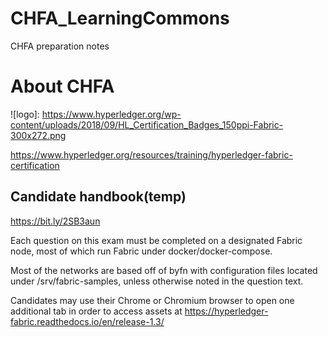 # CHFA_LearningCommons
CHFA preparation notes


# About CHFA

![logo]: https://www.hyperledger.org/wp-content/uploads/2018/09/HL_Certification_Badges_150ppi-Fabric-300x272.png

https://www.hyperledger.org/resources/training/hyperledger-fabric-certification

## Candidate handbook(temp)
https://bit.ly/2SB3aun

Each question on this exam must be completed on a designated Fabric node, most of which run Fabric under docker/docker-compose. 

Most of the networks are based off of byfn with configuration files located under /srv/fabric-samples, unless otherwise noted in the question text.

Candidates may use their Chrome or Chromium browser to open one additional tab in order to access assets at https://hyperledger-fabric.readthedocs.io/en/release-1.3/
